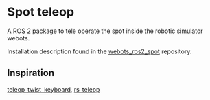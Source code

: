 # Spot teleop

A ROS 2 package to tele operate the spot inside the robotic simulator webots.

Installation description found in the [webots_ros2_spot](https://github.com/MASKOR/webots_ros2_spot) repository.

## Inspiration
[teleop_twist_keyboard](https://github.com/ros2/teleop_twist_keyboard), [rs_teleop](https://github.com/SoftServeSAG/robotics_spot/blob/temp_robomaker/robot_ws/src/rs_teleop/scripts/teleop_rs_keyboard.py)